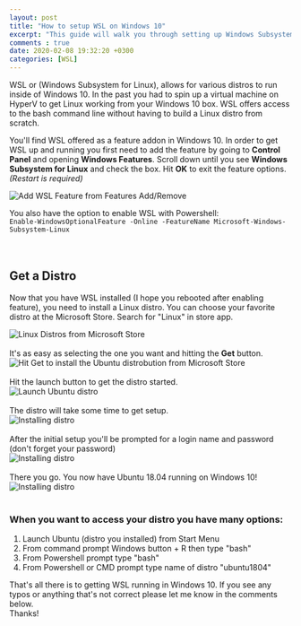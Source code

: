 ```yaml
---
layout: post
title: "How to setup WSL on Windows 10"
excerpt: "This guide will walk you through setting up Windows Subsystem for Linux."
comments : true
date: 2020-02-08 19:32:20 +0300
categories: [WSL]
---
```


WSL or (Windows Subsystem for Linux), allows for various distros to run inside of Windows 10. In the past you had to spin up a virtual machine on HyperV to get Linux working from your Windows 10 box. WSL offers access to the bash command line without having to build a Linux distro from scratch.  

You'll find WSL offered as a feature addon in Windows 10. In order to get WSL up and running you first need to add the feature by going to **Control Panel** and opening **Windows Features**. Scroll down until you see **Windows Subsystem for Linux** and check the box. Hit **OK** to exit the feature options. _(Restart is required)_

![Add WSL Feature from Features Add/Remove]({{site.baseurl}}/assets/img/wsl/wsl-setup-featuresadd.png)

You also have the option to enable WSL with Powershell:  
```Enable-WindowsOptionalFeature -Online -FeatureName Microsoft-Windows-Subsystem-Linux```  
<br/><br/>

## Get a Distro
Now that you have WSL installed (I hope you rebooted after enabling feature), you need to install a Linux distro. You can choose your favorite distro at the Microsoft Store.  Search for "Linux" in store app.

![Linux Distros from Microsoft Store]({{site.baseurl}}/assets/img/wsl/wsl-setup-distros.png)  
<br/>
It's as easy as selecting the one you want and hitting the **Get** button.  
![Hit Get to install the Ubuntu distrobution from Microsoft Store]({{site.baseurl}}/assets/img/wsl/wsl-setup-ubuntu1804.png)  
<br/>
Hit the launch button to get the distro started.  
![Launch Ubuntu distro]({{site.baseurl}}/assets/img/wsl/wsl-setup-launch.png)  
<br/>
The distro will take some time to get setup.  
![Installing distro]({{site.baseurl}}/assets/img/wsl/wsl-setup-start.png)  
<br/>
After the initial setup you'll be prompted for a login name and password (don't forget your password)  
![Installing distro]({{site.baseurl}}/assets/img/wsl/wsl-setup-newuser.png)  
<br/>
There you go. You now have Ubuntu 18.04 running on Windows 10!  
![Installing distro]({{site.baseurl}}/assets/img/wsl/wsl-setup-bash.png)  
<br/>
### When you want to access your distro you have many options: ###  
1. Launch Ubuntu (distro you installed) from Start Menu
2. From command prompt Windows button + R then type "bash"
3. From Powershell prompt type "bash"
4. From Powershell or CMD prompt type name of distro "ubuntu1804"

That's all there is to getting WSL running in Windows 10. If you see any typos or anything that's not correct please let me know in the comments below.  
Thanks!


